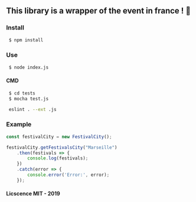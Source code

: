 ## This library is a wrapper of the event in france ! 💓


### Install

```bash
 $ npm install
 ```
### Use

```bash
 $ node index.js
 ```

#### CMD

```bash
 $ cd tests 
 $ mocha test.js
 ```

```bash
 eslint . --ext .js  
 ```


### Example

```js
const festivalCity = new FestivalCity();

festivalCity.getFestivalsCity("Marseille")
    .then(festivals => {
        console.log(festivals);
    })
    .catch(error => {
        console.error('Error:', error);
    });

```

#### Licscence MIT - 2019
